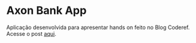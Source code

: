 # Axon Bank App
Aplicação desenvolvida para apresentar hands on feito no Blog Coderef. Acesse o post [aqui](https://coderef.com.br/cqrs-e-event-sourcing-com-axon-framework-e-spring-boot-7bd83093782d).